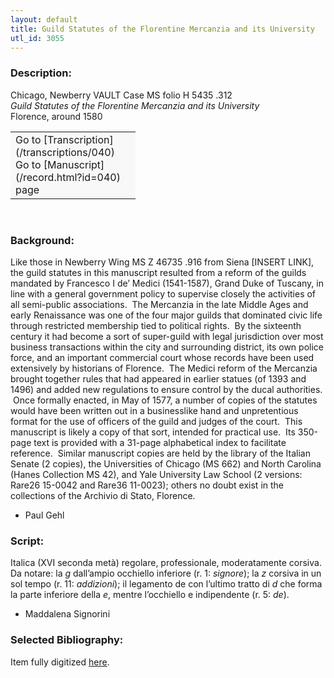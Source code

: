 ```yaml
---
layout: default
title: Guild Statutes of the Florentine Mercanzia and its University
utl_id: 3055
---
```


### Description:

Chicago, Newberry VAULT Case MS folio H 5435 .312<br>
_Guild Statutes of the Florentine Mercanzia and its University_<br>
Florence, around 1580

<table border="0.5" cellpadding="1" cellspacing="1" style="width: 200px; background-color:#F8F8F8;"><tbody><tr><td>Go to [Transcription](/transcriptions/040)<br>
Go to [Manuscript](/record.html?id=040) page</td></tr></tbody></table> 

### Background:

Like those in Newberry Wing MS Z 46735 .916 from Siena [INSERT LINK], the guild statutes in this manuscript resulted from a reform of the guilds mandated by Francesco I de’ Medici (1541-1587), Grand Duke of Tuscany, in line with a general government policy to supervise closely the activities of all semi-public associations.  The Mercanzia in the late Middle Ages and early Renaissance was one of the four major guilds that dominated civic life through restricted membership tied to political rights.  By the sixteenth century it had become a sort of super-guild with legal jurisdiction over most business transactions within the city and surrounding district, its own police force, and an important commercial court whose records have been used extensively by historians of Florence.  The Medici reform of the Mercanzia brought together rules that had appeared in earlier statues (of 1393 and 1496) and added new regulations to ensure control by the ducal authorities.  Once formally enacted, in May of 1577, a number of copies of the statutes would have been written out in a businesslike hand and unpretentious format for the use of officers of the guild and judges of the court.  This manuscript is likely a copy of that sort, intended for practical use.  Its 350-page text is provided with a 31-page alphabetical index to facilitate reference.  Similar manuscript copies are held by the library of the Italian Senate (2 copies), the Universities of Chicago (MS 662) and North Carolina (Hanes Collection MS 42), and Yale University Law School (2 versions: Rare26 15-0042 and Rare36 11-0023); others no doubt exist in the collections of the Archivio di Stato, Florence.

- Paul Gehl

### Script:

Italica (XVI seconda metà) regolare, professionale, moderatamente corsiva.<br>
Da notare: la _g_ dall’ampio occhiello inferiore (r. 1: _signore_); la _z_ corsiva in un sol tempo (r. 11: _addizioni_); il legamento de con l’ultimo tratto di _d_ che forma la parte inferiore della _e_, mentre l’occhiello e indipendente (r. 5: _de_).<br>
- Maddalena Signorini

### Selected Bibliography:

Item fully digitized [here](http://collections.carli.illinois.edu/cdm/ref/collection/nby_dig/id/22611).

